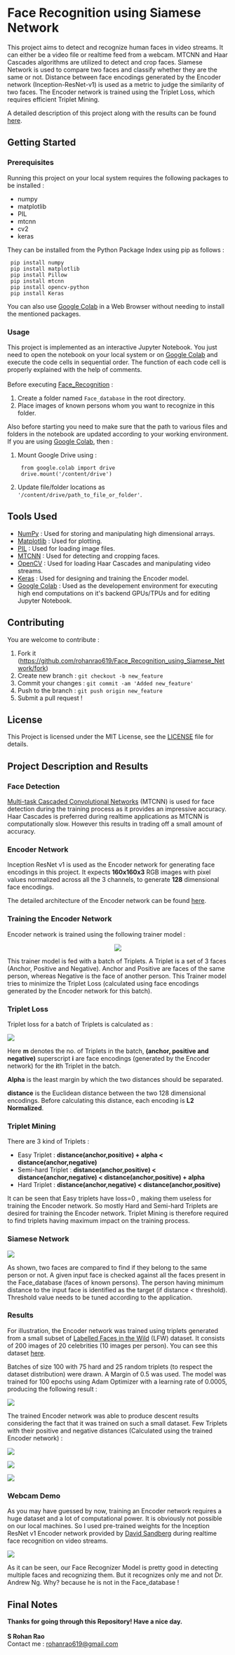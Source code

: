 # Face Recognition using Siamese Network

This project aims to detect and recognize human faces in video streams. It can either be a video file or realtime feed from a webcam. MTCNN and Haar Cascades algorithms are utilized to detect and crop faces. Siamese Network is used to compare two faces and classify whether they are the same or not. Distance between face encodings generated by the Encoder network (Inception-ResNet-v1) is used as a metric to judge the similarity of two faces. The Encoder network is trained using the Triplet Loss, which requires efficient Triplet Mining.

A detailed description of this project along with the results can be found [here](#project-description-and-results).

## Getting Started

### Prerequisites
Running this project on your local system requires the following packages to be installed :

* numpy
* matplotlib
* PIL
* mtcnn
* cv2
* keras
    
 They can be installed from the Python Package Index using pip as follows :
 
     pip install numpy
     pip install matplotlib
     pip install Pillow
     pip install mtcnn
     pip install opencv-python
     pip install Keras
     
     
 You can also use [Google Colab](https://colab.research.google.com/) in a Web Browser without needing to install the mentioned packages.
 
### Usage
This project is implemented as an interactive Jupyter Notebook. You just need to open the notebook on your local system or on [Google Colab](https://colab.research.google.com/) and execute the code cells in sequential order. The function of each code cell is properly explained with the help of comments.</br>
</br> Before executing [Face_Recognition](Face_Recognition.ipynb) :
1. Create a folder named `Face_database` in the root directory.
2. Place images of known persons whom you want to recognize in this folder.</br>

Also before starting you need to make sure that the path to various files and folders in the notebook are updated according to your working environment. If you are using [Google Colab](https://colab.research.google.com/), then :
1. Mount Google Drive using : 

        from google.colab import drive
        drive.mount('/content/drive')
        
2. Update file/folder locations as `'/content/drive/path_to_file_or_folder'`.

## Tools Used
* [NumPy](https://numpy.org/) : Used for storing and manipulating high dimensional arrays.
* [Matplotlib](https://matplotlib.org/) : Used for plotting.
* [PIL](https://pillow.readthedocs.io/en/stable/) : Used for loading image files.
* [MTCNN](https://pillow.readthedocs.io/en/stable/) : Used for detecting and cropping faces.
* [OpenCV](https://opencv.org/) : Used for loading Haar Cascades and manipulating video streams.
* [Keras](https://keras.io/) : Used for designing and training the Encoder model.
* [Google Colab](https://colab.research.google.com/) : Used as the developement environment for executing high end computations on it's backend GPUs/TPUs and for editing Jupyter Notebook. 

## Contributing
You are welcome to contribute :

1. Fork it (https://github.com/rohanrao619/Face_Recognition_using_Siamese_Network/fork)
2. Create new branch : `git checkout -b new_feature`
3. Commit your changes : `git commit -am 'Added new_feature'`
4. Push to the branch : `git push origin new_feature`
5. Submit a pull request !

## License
This Project is licensed under the MIT License, see the [LICENSE](LICENSE) file for details.

## Project Description and Results
### Face Detection
[Multi-task Cascaded Convolutional Networks](https://kpzhang93.github.io/MTCNN_face_detection_alignment/) (MTCNN) is used for face detection during the training process as it provides an impressive accuracy. Haar Cascades is preferred during realtime applications as MTCNN is computationally slow. However this results in trading off a small amount of accuracy. 

### Encoder Network
Inception ResNet v1 is used as the Encoder network for generating face encodings in this project. It expects **160x160x3** RGB images with pixel values normalized across all the 3 channels, to generate **128** dimensional face encodings.</br>

The detailed architecture of the Encoder network can be found [here](Models/Inception_ResNet_v1.png).

### Training the Encoder Network
Encoder network is trained using the following trainer model :
<p align="center">
  <img src=Images/Encoder_Trainer.png>
</p>

This trainer model is fed with a batch of Triplets. A Triplet is a set of 3 faces (Anchor, Positive and Negative). Anchor and Positive are faces of the same person, whereas Negative is the face of another person. This Trainer model tries to minimize the Triplet Loss (calculated using face encodings generated by the Encoder network for this batch).

### Triplet Loss
Triplet loss for a batch of Triplets is calculated as :

<img src=Images/Triplet_Loss.png>

Here **m** denotes the no. of Triplets in the batch, **(anchor, positive and negative)** superscript **i** are face encodings (generated by the Encoder network) for the **i**th Triplet in the batch. </br>

**Alpha** is the least margin by which the two distances should be separated.</br>

**distance** is the Euclidean distance between the two 128 dimensional encodings. Before calculating this distance, each encoding is **L2 Normalized**.

### Triplet Mining
There are 3 kind of Triplets :
* Easy Triplet : **distance(anchor,positive) + alpha < distance(anchor,negative)**
* Semi-hard Triplet : **distance(anchor,positive) < distance(anchor,negative) < distance(anchor,positive) + alpha**
* Hard Triplet : **distance(anchor,negative) < distance(anchor,positive)**

It can be seen that Easy triplets have loss=0 , making them useless for training the Encoder network. So mostly Hard and Semi-hard Triplets are desired for training the Encoder network. Triplet Mining is therefore required to find triplets having maximum impact on the training process.

### Siamese Network
![](Images/Siamese_Network.png)

As shown, two faces are compared to find if they belong to the same person or not. A given input face is checked against all the faces present in the Face_database (faces of known persons). The person having minimum distance to the input face is identified as the target (if distance < threshold). Threshold value needs to be tuned according to the application.

### Results 
For illustration, the Encoder network was trained using triplets generated from a small subset of [Labelled Faces in the Wild](https://www.kaggle.com/jessicali9530/lfw-dataset) (LFW) dataset. It consists of 200 images of 20 celebrities (10 images per person). You can see this dataset [here](LFW_dataset/).</br>

Batches of size 100 with 75 hard and 25 random triplets (to respect the dataset distribution) were drawn. A Margin of 0.5 was used. The model was trained for 100 epochs using Adam Optimizer with a learning rate of 0.0005, producing the following result :

![](Results/Triplet_Loss.png)

The trained Encoder network was able to produce descent results considering the fact that it was trained on such a small dataset. Few Triplets with their positive and negative distances (Calculated using the trained Encoder network) :</br>

![](Results/Triplet_1.png)</br>

![](Results/Triplet_2.png)</br>

![](Results/Triplet_3.png)
### Webcam Demo
As you may have guessed by now, training an Encoder network requires a huge dataset and a lot of computational power. It is obviously not possible on our local machines. So I used pre-trained weights for the Inception ResNet v1 Encoder network provided by [David Sandberg](https://github.com/davidsandberg/facenet) during realtime face recognition on video streams. </br>

![](Results/Webcam_Demo.gif)</br>
 
As it can be seen, our Face Recognizer Model is pretty good in detecting multiple faces and recognizing them. But it recognizes only me and not Dr. Andrew Ng. Why? because he is not in the Face_database ! 

## Final Notes
**Thanks for going through this Repository! Have a nice day.**</br>
</br>**S Rohan Rao**</br> 
Contact me : rohanrao619@gmail.com
